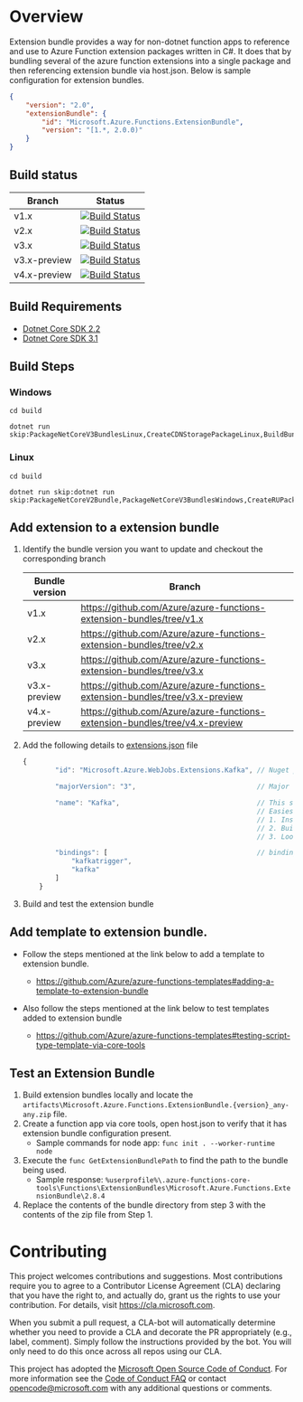 # Overview
Extension bundle provides a way for non-dotnet function apps to reference and use to Azure Function extension packages written in C#. It does that by bundling several of the azure function extensions into a single package and then referencing extension bundle via host.json. Below is sample configuration for extension bundles.

```Json
{
    "version": "2.0",
    "extensionBundle": {
        "id": "Microsoft.Azure.Functions.ExtensionBundle",
        "version": "[1.*, 2.0.0)"
    }
}
```

## Build status
|Branch|Status|
|------|------|
|v1.x|[![Build Status](https://azfunc.visualstudio.com/Azure%20Functions/_apis/build/status/Azure.azure-functions-extension-bundles?branchName=v1.x)](https://azfunc.visualstudio.com/Azure%20Functions/_build?definitionId=41&_a=summary&repositoryFilter=26&branchFilter=509%2C509%2C509%2C509%2C509%2C509%2C509%2C509%2C509)|
|v2.x|[![Build Status](https://azfunc.visualstudio.com/Azure%20Functions/_apis/build/status/Azure.azure-functions-extension-bundles?branchName=v2.x)](https://azfunc.visualstudio.com/Azure%20Functions/_build?definitionId=41&_a=summary&repositoryFilter=26&branchFilter=865%2C865%2C865%2C865%2C865%2C865%2C865%2C865)|
|v3.x|[![Build Status](https://azfunc.visualstudio.com/Azure%20Functions/_apis/build/status/Azure.azure-functions-extension-bundles?branchName=v3.x)](https://azfunc.visualstudio.com/Azure%20Functions/_build?definitionId=41&_a=summary&repositoryFilter=26&branchFilter=1969%2C1969%2C1969%2C1969)|
|v3.x-preview|[![Build Status](https://azfunc.visualstudio.com/Azure%20Functions/_apis/build/status/Azure.azure-functions-extension-bundles?branchName=v3.x-preview)](https://azfunc.visualstudio.com/Azure%20Functions/_build?definitionId=41&_a=summary&repositoryFilter=26&branchFilter=3154)|
|v4.x-preview|[![Build Status](https://azfunc.visualstudio.com/Azure%20Functions/_apis/build/status/Azure.azure-functions-extension-bundles?branchName=v4.x-preview)](https://azfunc.visualstudio.com/Azure%20Functions/_build?definitionId=41&_a=summary&repositoryFilter=26&branchFilter=4220)|


## Build Requirements
- [Dotnet Core SDK 2.2](https://dotnet.microsoft.com/en-us/download/dotnet/2.2)
- [Dotnet Core SDK 3.1](https://dotnet.microsoft.com/en-us/download/dotnet/3.1)

## Build Steps

### Windows
```
cd build

dotnet run skip:PackageNetCoreV3BundlesLinux,CreateCDNStoragePackageLinux,BuildBundleBinariesForLinux,DownloadManifestUtility,RunManifestUtilityLinux
```

### Linux
```
cd build

dotnet run skip:dotnet run skip:PackageNetCoreV2Bundle,PackageNetCoreV3BundlesWindows,CreateRUPackage,CreateCDNStoragePackage,CreateCDNStoragePackageWindows,BuildBundleBinariesForWindows,DownloadManifestUtility,RunManifestUtilityWindows
```

## Add extension to a extension bundle
1. Identify the bundle version you want to update and checkout the corresponding branch

    |Bundle version | Branch |
    |------|------|
    | v1.x | https://github.com/Azure/azure-functions-extension-bundles/tree/v1.x |
    | v2.x | https://github.com/Azure/azure-functions-extension-bundles/tree/v2.x |
    | v3.x | https://github.com/Azure/azure-functions-extension-bundles/tree/v3.x |
    | v3.x-preview | https://github.com/Azure/azure-functions-extension-bundles/tree/v3.x-preview |
    | v4.x-preview | https://github.com/Azure/azure-functions-extension-bundles/tree/v4.x-preview |

2. Add the following details to [extensions.json](src/Microsoft.Azure.Functions.ExtensionBundle/extensions.json) file

    ```Javascript
    {
            "id": "Microsoft.Azure.WebJobs.Extensions.Kafka", // Nuget package id for the extension

            "majorVersion": "3",                              // Major version of the extension

            "name": "Kafka",                                  // This should match the name proprerty from bin/extensions.json in the generated output
                                                              // Easiest way to find out this is to perform the following steps.
                                                              // 1. Install the extension package to pre-compiled function app
                                                              // 2. Build the function app
                                                              // 3. Look at the bin/extension.json file in the output

            "bindings": [                                     // binding attributes supported by the extension.
                "kafkatrigger",
                "kafka"
            ]
        }
    ```
3. Build and test the extension bundle

## Add template to extension bundle.
- Follow the steps mentioned at the link below to add a template to extension bundle.
    - https://github.com/Azure/azure-functions-templates#adding-a-template-to-extension-bundle

- Also follow the steps mentioned at the link below to test templates added to extension bundle
    - https://github.com/Azure/azure-functions-templates#testing-script-type-template-via-core-tools


## Test an Extension Bundle
1. Build extension bundles locally and locate the `artifacts\Microsoft.Azure.Functions.ExtensionBundle.{version}_any-any.zip` file.
2. Create a function app via core tools, open host.json to verify that it has extension bundle configuration present.
    - Sample commands for node app: `func init . --worker-runtime node`
3. Execute the `func GetExtensionBundlePath` to find the path to the bundle being used.
    - Sample response: `%userprofile%\.azure-functions-core-tools\Functions\ExtensionBundles\Microsoft.Azure.Functions.ExtensionBundle\2.8.4`
4. Replace the contents of the bundle directory from step 3 with the contents of the zip file from Step 1.

# Contributing

This project welcomes contributions and suggestions.  Most contributions require you to agree to a
Contributor License Agreement (CLA) declaring that you have the right to, and actually do, grant us
the rights to use your contribution. For details, visit https://cla.microsoft.com.

When you submit a pull request, a CLA-bot will automatically determine whether you need to provide
a CLA and decorate the PR appropriately (e.g., label, comment). Simply follow the instructions
provided by the bot. You will only need to do this once across all repos using our CLA.

This project has adopted the [Microsoft Open Source Code of Conduct](https://opensource.microsoft.com/codeofconduct/).
For more information see the [Code of Conduct FAQ](https://opensource.microsoft.com/codeofconduct/faq/) or
contact [opencode@microsoft.com](mailto:opencode@microsoft.com) with any additional questions or comments.
